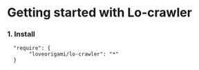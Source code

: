 # Getting started with Lo-crawler

### 1. Install

```
  "require": {
       "loveorigami/lo-crawler": "*"
  }
```